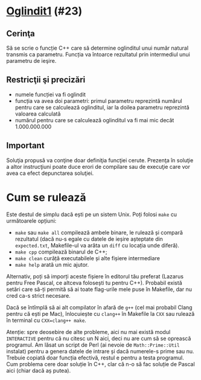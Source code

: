 # [Oglindit1](https://www.pbinfo.ro/probleme/23) (#23)
## Cerinţa
Să se scrie o funcție C++ care să determine oglinditul unui număr natural
transmis ca parametru. Funcția va întoarce rezultatul prin intermediul unui
parametru de ieşire.
## Restricţii şi precizări

- numele funcției va fi oglindit
- funcția va avea doi parametri: primul parametru reprezintă numărul pentru care
  se calculează oglinditul, iar la doilea parametru reprezintă valoarea
  calculată
- numărul pentru care se calculează oglinditul va fi mai mic decât 1.000.000.000

## Important

Soluţia propusă va conţine doar definiţia funcţiei cerute. Prezenţa în soluţie a
altor instrucţiuni poate duce erori de compilare sau de execuţie care vor avea
ca efect depunctarea soluţiei.

# Cum se rulează
Este destul de simplu dacă ești pe un sistem Unix. Poți folosi `make` cu
următoarele opțiuni:
- `make` sau `make all` compilează ambele binare, le rulează și compară
  rezultatul (dacă nu-s egale cu datele de ieșire așteptate din `expected.txt`,
  Makefile-ul va arăta un `diff` cu locația unde diferă).
- `make cpp` compilează binarul de C++;
- `make clean` curăță executabilele și alte fișiere intermediare
- `make help` arată un mic ajutor.

Alternativ, poți să imporți aceste fișiere în editorul tău preferat (Lazarus
pentru Free Pascal, ce altceva folosești tu pentru C++). Probabil există setări
care să-ți permită să ai toate flag-urile mele puse în Makefile, dar nu cred
ca-s strict necesare.

Dacă se întîmplă să ai alt compilator în afară de `g++` (cel mai probabil Clang
pentru că ești pe Mac), înlocuiește cu `clang++` în Makefile la `CXX` sau
rulează în terminal cu `CXX=clang++ make`.

Atenție: spre deosebire de alte probleme, aici nu mai există modul `INTERACTIVE`
pentru că nu citesc un N aici, deci nu are cum să se oprească programul. Am
lăsat un script de Perl (ai nevoie de `Math::Prime::Util` instalat) pentru a
genera datele de intrare și dacă numerele-s prime sau nu. Trebuie copiată doar
funcția efectivă, restul e pentru a testa programul. Cum problema cere doar
soluție în C++, clar că n-o să fac soluție de Pascal aici (chiar dacă aș putea).